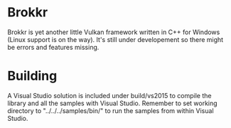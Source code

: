 # Brokkr
Brokkr is yet another little Vulkan framework written in C++ for Windows (Linux support is on the way). It's still under developement so there might be errors and features missing.

# Building
A Visual Studio solution is included under build/vs2015 to compile the library and all the samples with Visual Studio.
Remember to set working directory to "../../../samples/bin/" to run the samples from within Visual Studio.
